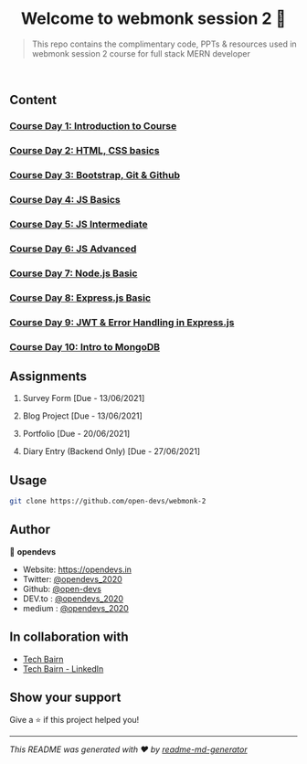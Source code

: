# <center> Welcome to webmonk session 2 👋 </center>

> This repo contains the complimentary code, PPTs &amp; resources used in webmonk session 2 course for full stack MERN developer

<br>

## Content

### [Course Day 1: Introduction to Course](https://github.com/open-devs/webmonk-2/tree/main/Course%20Day%201)

### [Course Day 2: HTML, CSS basics](https://github.com/open-devs/webmonk-2/tree/main/Course%20Day%202)

### [Course Day 3: Bootstrap, Git & Github](https://github.com/open-devs/webmonk-2/tree/main/Course%20Day%203)

### [Course Day 4: JS Basics](https://github.com/open-devs/webmonk-2/tree/main/Course%20Day%204)

### [Course Day 5: JS Intermediate](https://github.com/open-devs/webmonk-2/tree/main/Course%20Day%205)

### [Course Day 6: JS Advanced](https://github.com/open-devs/webmonk-2/tree/main/Course%20Day%206)

### [Course Day 7: Node.js Basic](https://github.com/open-devs/webmonk-2/tree/main/Course%20Day%207)

### [Course Day 8: Express.js Basic](https://github.com/open-devs/webmonk-2/tree/main/Course%20Day%208)

### [Course Day 9: JWT & Error Handling in Express.js](https://github.com/open-devs/webmonk-2/tree/main/Course%20Day%209)

### [Course Day 10: Intro to MongoDB](https://github.com/open-devs/webmonk-2/tree/main/Course%20Day%2010)

## Assignments

1. Survey Form [Due - 13/06/2021]

2. Blog Project [Due - 13/06/2021]

3. Portfolio [Due - 20/06/2021]

4. Diary Entry (Backend Only) [Due - 27/06/2021]

## Usage

```sh
git clone https://github.com/open-devs/webmonk-2
```

## Author

👤 **opendevs**

* Website: https://opendevs.in
* Twitter: [@opendevs_2020](https://twitter.com/opendevs_2020)
* Github: [@open-devs](https://github.com/open-devs)
* DEV.to : [@opendevs_2020](https://dev.to/opendevs_2020)
* medium : [@opendevs_2020](https://medium.com/@opendevs_2020)

## In collaboration with

* [Tech Bairn](https://techbairn.com/)
* [Tech Bairn - LinkedIn](https://www.linkedin.com/company/techbairn/)

## Show your support

Give a ⭐️ if this project helped you!

***
_This README was generated with ❤️ by [readme-md-generator](https://github.com/kefranabg/readme-md-generator)_
